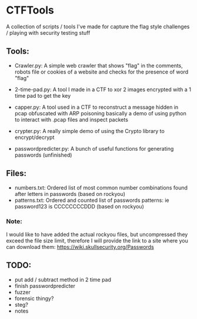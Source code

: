 # CTFTools
A collection of scripts / tools I've made for capture the flag style challenges / playing with security testing stuff


## Tools:

- Crawler.py: A simple web crawler that shows "flag" in the comments, robots file or cookies of a website and checks for the presence of word "flag"

- 2-time-pad.py: A tool I made in a CTF to xor 2 images encrypted with a 1 time pad to get the key

- capper.py: A tool used in a CTF to reconstruct a message hidden in pcap obfuscated with ARP poisoning
			 basically a demo of using python to interact with .pcap files and inspect packets

- crypter.py: A really simple demo of using the Crypto library to encrypt/decrypt 

- passwordpredicter.py: A bunch of useful functions for generating passwords (unfinished)

## Files:

 - numbers.txt: Ordered list of most common number combinations found after letters in passwords (based on rockyou)
 - patterns.txt: Ordered and counted list of passwords patterns: ie password123 is CCCCCCCCDDD (based on rockyou)

### Note:

I would like to have added the actual rockyou files, but uncompressed they exceed the file size limit, therefore I will provide the link to a site where you can download them: https://wiki.skullsecurity.org/Passwords


## TODO:
 
 - put add / subtract method in 2 time pad
 - finish passwordpredicter
 - fuzzer
 - forensic thingy?
 - steg?
 - notes


